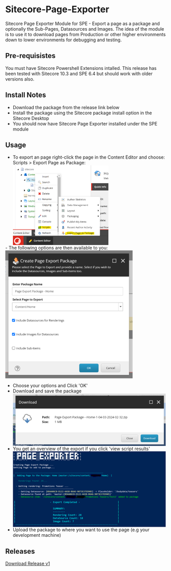 # Sitecore-Page-Exporter
Sitecore Page Exporter Module for SPE - Export a page as a package and optionally the Sub-Pages, Datasources and Images.
The idea of the module is to use it to download pages from Production or other higher environments down to lower environments for debugging and testing.

## Pre-requisistes
You must have Sitecore Powershell Extensions intalled. This release has been tested with Sitecore 10.3 and SPE 6.4 but should work with older versions also.

## Install Notes
- Download the package from the release link below
- Install the package using the Sitecore package install option in the Sitecore Desktop
- You should now have Sitecore Page Exporter installed under the SPE module

## Usage

- To export an page right-click the page in the Content Editor and choose: Scripts > Export Page as Package:
  <img src="https://github.com/fluxdigital/Sitecore-Page-Exporter/blob/main/page-export-context-menu.png" width="300" align="left">
<br clear="both"/>
- The following options are then available to you:
  <img src="https://github.com/fluxdigital/Sitecore-Page-Exporter/blob/main/page-export-options.png" width="400" align="left">
<br clear="both"/>

- Choose your options and Click 'OK'
- Download and save the package
  <img src="https://github.com/fluxdigital/Sitecore-Page-Exporter/blob/main/page-export-download.png" width="500" align="left">
  <br clear="both"/>
- You get an overview of the export if you click 'view script results'
  <img src="https://github.com/fluxdigital/Sitecore-Page-Exporter/blob/main/page-exporter-summary.png" width="500" align="left">
  <br clear="both"/>
  <img src="https://github.com/fluxdigital/Sitecore-Page-Exporter/blob/main/page-exporter-summary-end.png" width="500" align="left">
  <br clear="both"/>
- Upload the package to where you want to use the page (e.g your development machine) 

## Releases
[Download Release v1](https://github.com/fluxdigital/Sitecore-Page-Exporter/releases/tag/1.0.0)

